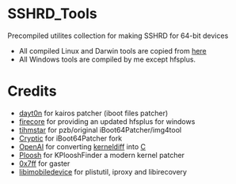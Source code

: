 # SSHRD_Tools
Precompiled utilites collection for making SSHRD for 64-bit devices

* All compiled Linux and Darwin tools are copied from [here](https://github.com/verygenericname/SSHRD_Script)
* All Windows tools are compiled by me except hfsplus.

# Credits

- [dayt0n](https://github.com/dayt0n/kairos) for kairos patcher (iboot files patcher)
- [firecore](https://github.com/firecore/Seas0nPass-Windows/) for providing an updated hfsplus for windows
- [tihmstar](https://github.com/tihmstar) for pzb/original iBoot64Patcher/img4tool
- [Cryptic](https://github.com/Cryptiiiic) for iBoot64Patcher fork
- [OpenAI](https://chat.openai.com/chat) for converting [kerneldiff](https://github.com/mcg29/kerneldiff) into [C](https://github.com/verygenericname/kerneldiff_C)
- [Ploosh](https://github.com/plooshi) for KPlooshFinder a modern kernel patcher
- [0x7ff](https://github.com/0x7ff/gaster) for gaster
- [libimobiledevice](https://github.com/libimobiledevice/libimobiledevice) for plistutil, iproxy and libirecovery